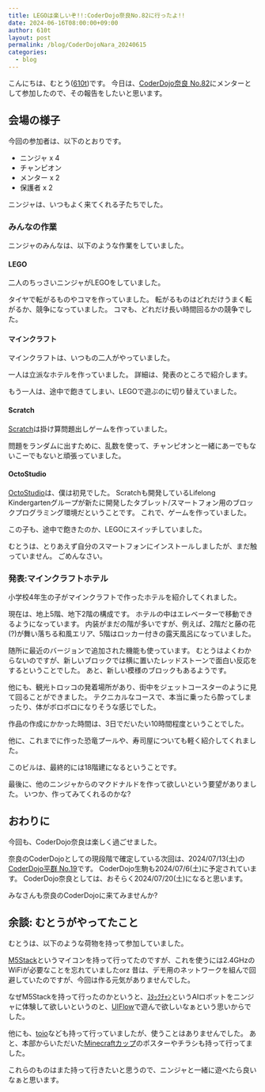 ```yaml
---
title: LEGOは楽しいぞ!!:CoderDojo奈良No.82に行ったよ!!
date: 2024-06-16T08:00:00+09:00
author: 610t
layout: post
permalink: /blog/CoderDojoNara_20240615
categories:
  - blog
---
```

こんにちは、むとう([610t](https://scrapbox.io/610t/610t))です。
今日は、[CoderDojo奈良 No.82](https://coderdojo-nara-ikoma.connpass.com/event/321004/)にメンターとして参加したので、その報告をしたいと思います。

## 会場の様子
今回の参加者は、以下のとおりです。
- ニンジャ x 4
- チャンピオン
- メンター x 2
- 保護者 x 2

ニンジャは、いつもよく来てくれる子たちでした。

### みんなの作業
ニンジャのみんなは、以下のような作業をしていました。

#### LEGO
二人のちっさいニンジャがLEGOをしていました。

タイヤで転がるものやコマを作っていました。
転がるものはどれだけうまく転がるか、競争になっていました。
コマも、どれだけ長い時間回るかの競争でした。

#### マインクラフト
マインクラフトは、いつもの二人がやっていました。

一人は立派なホテルを作っていました。
詳細は、発表のところで紹介します。

もう一人は、途中で飽きてしまい、LEGOで遊ぶのに切り替えていました。

#### Scratch
[Scratch](https://scratch.mit.edu/)は掛け算問題出しゲームを作っていました。

問題をランダムに出すために、乱数を使って、チャンピオンと一緒にあーでもないこーでもないと頑張っていました。

#### OctoStudio
[OctoStudio](https://octostudio.org/ja/)は、僕は初見でした。
Scratchも開発しているLifelong Kindergartenグループが新たに開発したタブレット/スマートフォン用のブロックプログラミング環境だということです。
これで、ゲームを作っていました。

この子も、途中で飽きたのか、LEGOにスイッチしていました。

むとうは、とりあえず自分のスマートフォンにインストールしましたが、まだ触っていません。
ごめんなさい。

### 発表:マインクラフトホテル
小学校4年生の子がマインクラフトで作ったホテルを紹介してくれました。

現在は、地上5階、地下2階の構成です。
ホテルの中はエレベーターで移動できるようになっています。
内装がまだの階が多いですが、例えば、2階だと藤の花(?)が舞い落ちる和風エリア、5階はロッカー付きの露天風呂になっていました。

随所に最近のバージョンで追加された機能も使っています。
むとうはよくわからないのですが、新しいブロックでは横に置いたレッドストーンで面白い反応をするということでした。
あと、新しい模様のブロックもあるようです。

他にも、観光トロッコの発着場所があり、街中をジェットコースターのように見て回ることができました。
テクニカルなコースで、本当に乗ったら酔ってしまったり、体がボロボロになりそうな感じでした。

作品の作成にかかった時間は、3日でだいたい10時間程度ということでした。

他に、これまでに作った恐竜プールや、寿司屋についても軽く紹介してくれました。

このビルは、最終的には18階建になるということです。

最後に、他のニンジャからのマクドナルドを作って欲しいという要望がありました。
いつか、作ってみてくれるのかな?

## おわりに
今回も、CoderDojo奈良は楽しく過ごせました。

奈良のCoderDojoとしての現段階で確定している次回は、2024/07/13(土)の[CoderDojo平群 No.19](https://coderdojo-nara-ikoma.connpass.com/event/321777/)です。
CoderDojo生駒も2024/07/6(土)に予定されています。
CoderDojo奈良としては、おそらく2024/07/20(土)になると思います。

みなさんも奈良のCoderDojoに来てみませんか?

## 余談: むとうがやってたこと
むとうは、以下のような荷物を持って参加していました。

[M5Stack](https://m5stack.com/)というマイコンを持って行ってたのですが、これを使うには2.4GHzのWiFiが必要なことを忘れていましたorz
昔は、デモ用のネットワークを組んで回避していたのですが、今回は作る元気がありませんでした。

なぜM5Stackを持って行ったのかというと、[ｽﾀｯｸﾁｬﾝ](https://scrapbox.io/stack-chan/)というAIロボットをニンジャに体験して欲しいというのと、[UIFlow](https://flow.m5stack.com/)で遊んで欲しいなぁという思いからでした。

他にも、[toio](https://toio.io/)なども持って行っていましたが、使うことはありませんでした。
あと、本部からいただいた[Minecraftカップ](https://minecraftcup.com/)のポスターやチラシも持って行ってました。

これらのものはまた持って行きたいと思うので、ニンジャと一緒に遊べたら良いなぁと思います。
